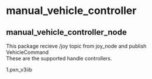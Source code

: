 # manual_vehicle_controller
## manual_vehicle_controller_node
This package recieve /joy topic from joy_node and publish VehicleCommand  
These are the supported handle controllers.  

1.pxn_v3iib